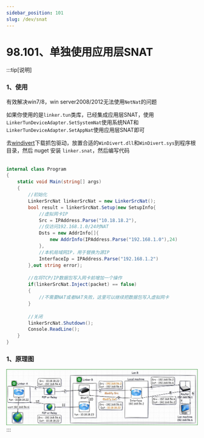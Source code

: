 ```yaml
---
sidebar_position: 101
slug: /dev/snat
---
```


# 98.101、单独使用应用层SNAT


:::tip[说明]


### 1、使用

有效解决win7/8，win server2008/2012无法使用`NetNat`的问题

如果你使用的是`linker.tun`类库，已经集成应用层SNAT，使用`LinkerTunDeviceAdapter.SetSystemNat`使用系统NAT和`LinkerTunDeviceAdapter.SetAppNat`使用应用层SNAT即可


去<a href="https://reqrypt.org/windivert.html">windivert</a>下载抓包驱动，放置合适的`WinDivert.dll`和`WinDivert.sys`到程序根目录，然后 nuget 安装 `linker.snat`，然后编写代码

```c#

internal class Program
{
    static void Main(string[] args)
    {
        //初始化
        LinkerSrcNat linkerSrcNat = new LinkerSrcNat();
        bool result = linkerSrcNat.Setup(new SetupInfo{
            //虚拟网卡IP
            Src = IPAddress.Parse("10.18.18.2"),
            //仅访问192.168.1.0/24时NAT
            Dsts = new AddrInfo[]{ 
                new AddrInfo(IPAddress.Parse("192.168.1.0"),24)  
            },
            //本机局域网IP，用于替换为源IP
            InterfaceIp = IPAddress.Parse("192.168.1.2") 
        },out string error);

        //在将TCP/IP数据包写入网卡前增加一个操作
        if(linkerSrcNat.Inject(packet) == false)
        {
            //不需要NAT或者NAT失败，这里可以继续把数据包写入虚拟网卡
        }

        //关闭
        linkerSrcNat.Shutdown();
        Console.ReadLine();
    }
}

```

### 1、原理图

![Docusaurus Plushie](./img/snat.jpg)
:::

